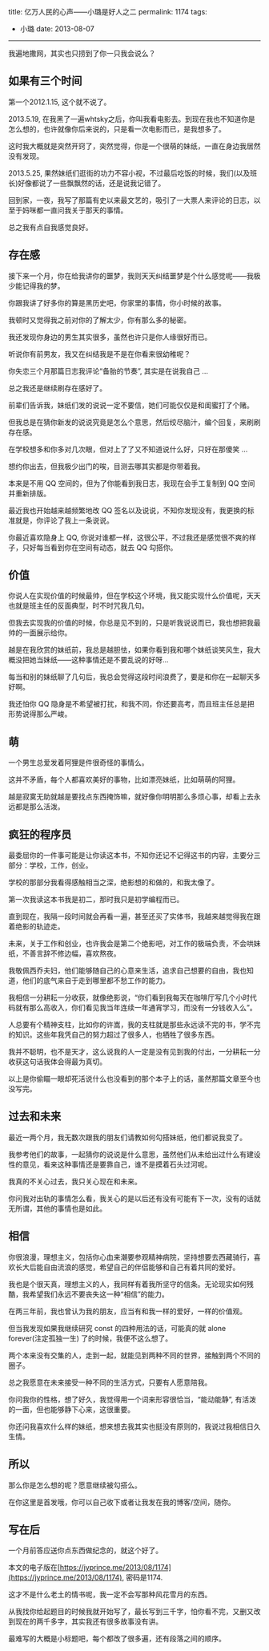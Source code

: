 title: 亿万人民的心声——小璐是好人之二
permalink: 1174
tags:
  - 小璐
date: 2013-08-07
---

我遍地撒网，其实也只捞到了你一只我会说么？

## 如果有三个时间

第一个2012.1.15, 这个就不说了。

2013.5.19, 在我黑了一遍whtsky之后，你叫我看电影去。到现在我也不知道你是怎么想的，也许就像你后来说的，只是看一次电影而已，是我想多了。

这时我大概就是突然开窍了，突然觉得，你是一个很萌的妹纸，一直在身边我居然没有发现。

2013.5.25, 果然妹纸们逛街的功力不容小视，不过最后吃饭的时候，我们(以及班长)好像都说了一些飘飘然的话，还是说我记错了。

回到家，一夜，我写了那篇有史以来最文艺的，吸引了一大票人来评论的日志，以至于妈咪都一直问我关于那天的事情。

总之我有点自我感觉良好。

## 存在感

接下来一个月，你在给我讲你的噩梦，我则天天纠结噩梦是个什么感觉呢——我极少能记得我的梦。

你跟我讲了好多你的算是黑历史吧，你家里的事情，你小时候的故事。

我顿时又觉得我之前对你的了解太少，你有那么多的秘密。

我还发现你身边的男生其实很多，虽然也许只是你人缘很好而已。

听说你有前男友，我又在纠结我是不是在你看来很幼稚呢？

你失恋三个月那篇日志我评论“备胎的节奏”, 其实是在说我自己 ...

总之我还是继续刷存在感好了。

前辈们告诉我，妹纸们发的说说一定不要信，她们可能仅仅是和闺蜜打了个赌。

但我总是在猜你新发的说说究竟是怎么个意思，然后绞尽脑汁，编个回复，来刷刷存在感。

在学校想多和你多对几次眼，但对上了了又不知道说什么好，只好在那傻笑 ...

想约你出去，但我极少出门的唉，目测去哪其实都是你带着我。

本来是不用 QQ 空间的，但为了你能看到我日志，我现在会手工复制到 QQ 空间并重新排版。

最近我也开始越来越频繁地改 QQ 签名以及说说，不知你发现没有，我更换的标准就是，你评论了我上一条说说。

你最近喜欢隐身上 QQ, 你说对谁都一样，这很公平，不过我还是感觉很不爽的样子，只好每当看到你在空间有动态，就去 QQ 勾搭你。

## 价值

你说人在实现价值的时候最帅，但在学校这个环境，我又能实现什么价值呢，天天也就是班主任的反面典型，时不时咒我几句。

但我去实现我的价值的时候，你总是见不到的，只是听我说说而已，我也想把我最帅的一面展示给你。

越是在我欣赏的妹纸前，我总是越胆怯，如果你看到我和哪个妹纸谈笑风生，我大概没把她当妹纸——这种事情还是不要乱说的好呀...

每当和别的妹纸聊了几句后，我总会觉得这段时间浪费了，要是和你在一起聊天多好啊。

我还怕你 QQ 隐身是不希望被打扰，和我不同，你还要高考，而且班主任总是把形势说得那么严峻。

## 萌

一个男生总爱发着阿狸是件很奇怪的事情么。

这并不矛盾，每个人都喜欢美好的事物，比如漂亮妹纸，比如萌萌的阿狸。

越是寂寞无助就越是要找点东西掩饰嘛，就好像你明明那么多烦心事，却看上去永远都是那么活泼。

## 疯狂的程序员

最委屈你的一件事可能是让你读这本书，不知你还记不记得这书的内容，主要分三部分：学校，工作，创业。

学校的那部分我看得感触相当之深，绝影想的和做的，和我太像了。

第一次我读这本书我是初二，那时我只是初学编程而已。

直到现在，我隔一段时间就会再看一遍，甚至还买了实体书，我越来越觉得我在跟着绝影的轨迹走。

未来，关于工作和创业，也许我会是第二个绝影吧，对工作的极端负责，不会哄妹纸，不善言辞不修边幅，喜欢熬夜。

我敬佩西乔夫妇，他们能够随自己的心意来生活，追求自己想要的自由，我也知道，他们的底气来自于走到哪里都不愁工作的能力。

我相信一分耕耘一分收获，就像绝影说，“你们看到我每天在咖啡厅写几个小时代码就有那么高收入，你们看见我当年连续一年通宵学习，而没有一分钱收入么”。

人总要有个精神支柱，比如你的许嵩，我的支柱就是那些永远读不完的书，学不完的知识。这些年我凭自己的努力超过了很多人，也牺牲了很多东西。

我并不聪明，也不是天才，这么说我的人一定是没有见到我的付出，一分耕耘一分收获这句话我体会得最为真切。

以上是你偷瞄一眼却死活说什么也没看到的那个本子上的话，虽然那篇文章至今也没写完。

## 过去和未来

最近一两个月，我无数次跟我的朋友们请教如何勾搭妹纸，他们都说我变了。

我参考他们的故事，一起猜你的说说是什么意思，虽然他们从未给出过什么有建设性的意见，看来这种事情还是要靠自己，谁不是摸着石头过河呢。

我真的不关心过去，我只关心现在和未来。

你问我对出轨的事情怎么看，我关心的是以后还有没有可能有下一次，没有的话就无所谓，其他的事情也是如此。

## 相信

你很浪漫，理想主义，包括你心血来潮要参观精神病院，坚持想要去西藏骑行，喜欢长大后能自由流浪的感觉，希望自己的伴侣能够和自己有着共同的爱好。

我也是个很天真，理想主义的人，我同样有着我所坚守的信条。无论现实如何残酷，我希望我们永远不要丧失这一种“相信”的能力。

在两三年前，我也曾认为我的朋友，应当有和我一样的爱好，一样的价值观。

但当我发现如果我继续研究 const 的四种用法的话，可能真的就 alone forever(注定孤独一生) 了的时候，我便不这么想了。

两个本来没有交集的人，走到一起，就能见到两种不同的世界，接触到两个不同的圈子。

总之我愿意在未来接受一种不同的生活方式，只要有人愿意陪我。

你问我你的性格，想了好久，我觉得用一个词来形容很恰当，“能动能静”, 有活泼的一面，但也能够静下心来，这很重要。

你还问我喜欢什么样的妹纸，想来想去我其实也挺没有原则的，我说过我相信日久生情。

## 所以

那么你是怎么想的呢？愿意继续被勾搭么。

在你这里是首发哦，你可以自己收下或者让我发在我的博客/空间，随你。

## 写在后

一个月前答应送你点东西做纪念的，就这个好了。

本文的电子版在[https://jyprince.me/2013/08/1174](https://jyprince.me/2013/08/1174), 密码是1174.

这才不是什么老土的情书呢，我一定不会写那种风花雪月的东西。

从我找你给起题目的时候我就开始写了，最长写到三千字，怕你看不完，又删又改到现在的两千多字，其实我还有很多故事没有讲。

最难写的大概是小标题吧，每个都改了很多遍，还有段落之间的顺序。
